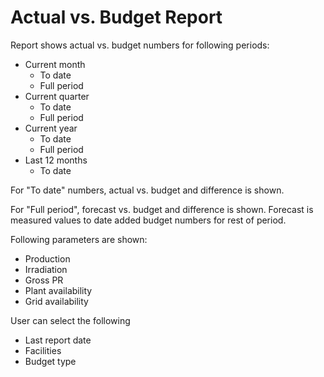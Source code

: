 # Actual vs. Budget Report

Report shows actual vs. budget numbers for following periods:

* Current month
    * To date
    * Full period
* Current quarter
    * To date
    * Full period
* Current year
    * To date
    * Full period
* Last 12 months
    * To date

For "To date" numbers, actual vs. budget and difference is shown.

For "Full period", forecast vs. budget and difference is shown. Forecast is measured values to date added budget numbers for rest of period.

Following parameters are shown:

* Production
* Irradiation
* Gross PR
* Plant availability
* Grid availability

User can select the following

* Last report date
* Facilities
* Budget type
